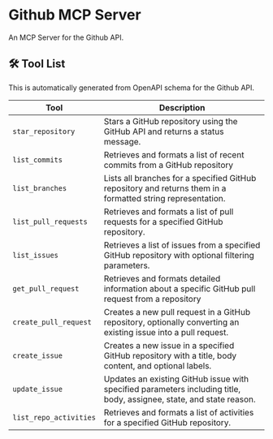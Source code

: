 # Github MCP Server

An MCP Server for the Github API.

## 🛠️ Tool List

This is automatically generated from OpenAPI schema for the Github API.


| Tool | Description |
|------|-------------|
| `star_repository` | Stars a GitHub repository using the GitHub API and returns a status message. |
| `list_commits` | Retrieves and formats a list of recent commits from a GitHub repository |
| `list_branches` | Lists all branches for a specified GitHub repository and returns them in a formatted string representation. |
| `list_pull_requests` | Retrieves and formats a list of pull requests for a specified GitHub repository. |
| `list_issues` | Retrieves a list of issues from a specified GitHub repository with optional filtering parameters. |
| `get_pull_request` | Retrieves and formats detailed information about a specific GitHub pull request from a repository |
| `create_pull_request` | Creates a new pull request in a GitHub repository, optionally converting an existing issue into a pull request. |
| `create_issue` | Creates a new issue in a specified GitHub repository with a title, body content, and optional labels. |
| `update_issue` | Updates an existing GitHub issue with specified parameters including title, body, assignee, state, and state reason. |
| `list_repo_activities` | Retrieves and formats a list of activities for a specified GitHub repository. |
